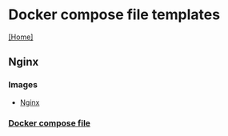 # Docker compose file templates
[[Home]](/README.md)


## Nginx

### Images
- [Nginx](https://hub.docker.com/_/nginx)

### [Docker compose file](/Nginx/docker-compose.yml)
